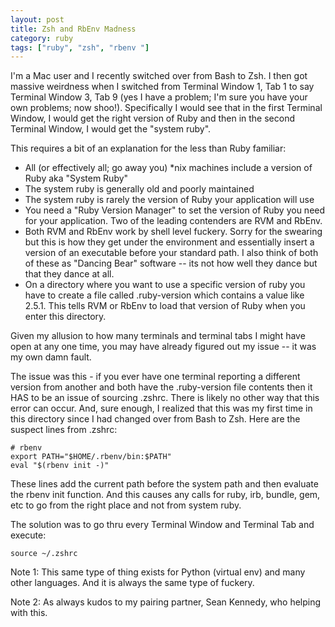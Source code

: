 ```yaml
---
layout: post
title: Zsh and RbEnv Madness 
category: ruby
tags: ["ruby", "zsh", "rbenv "]
---
```

I'm a Mac user and I recently switched over from Bash to Zsh.  I then got massive weirdness when I switched from Terminal Window 1, Tab 1 to say Terminal Window 3, Tab 9 (yes I have a problem; I'm sure you have your own problems; now shoo!).  Specifically I would see that in the first Terminal Window, I would get the right version of Ruby and then in the second Terminal Window, I would get the "system ruby".  

This requires a bit of an explanation for the less than Ruby familiar:

 * All (or effectively all; go away you) *nix machines include a version of Ruby aka "System Ruby"
 * The system ruby is generally old and poorly maintained
 * The system ruby is rarely the version of Ruby your application will use
 * You need a "Ruby Version Manager" to set the version of Ruby you need for your application.  Two of the leading contenders are RVM and RbEnv.
 * Both RVM and RbEnv work by shell level fuckery.  Sorry for the swearing but this is how they get under the environment and essentially insert a version of an executable before your standard path.  I also think of both of these as "Dancing Bear" software -- its not how well they dance but that they dance at all.
 * On a directory where you want to use a specific version of ruby you have to create a file called .ruby-version which contains a value like 2.5.1.  This tells RVM or RbEnv to load that version of Ruby when you enter this directory.

Given my allusion to how many terminals and terminal tabs I might have open at any one time, you may have already figured out my issue -- it was my own damn fault.  

The issue was this - if you ever have one terminal reporting a different version from another and both have the .ruby-version file contents then it HAS to be an issue of sourcing .zshrc.  There is likely no other way that this error can occur.  And, sure enough, I realized that this was my first time in this directory since I had changed over from Bash to Zsh.  Here are the suspect lines from .zshrc:

    # rbenv
    export PATH="$HOME/.rbenv/bin:$PATH"
    eval "$(rbenv init -)"

These lines add the current path before the system path and then evaluate the rbenv init function.  And this causes any calls for ruby, irb, bundle, gem, etc to go from the right place and not from system ruby.

The solution was to go thru every Terminal Window and Terminal Tab and execute:

    source ~/.zshrc

Note 1: This same type of thing exists for Python (virtual env) and many other languages.  And it is always the same type of fuckery.

Note 2: As always kudos to my pairing partner, Sean Kennedy, who helping with this.  